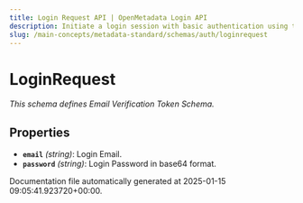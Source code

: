 ```yaml
---
title: Login Request API | OpenMetadata Login API
description: Initiate a login session with basic authentication using this schema.
slug: /main-concepts/metadata-standard/schemas/auth/loginrequest
---
```


# LoginRequest

*This schema defines Email Verification Token Schema.*

## Properties

- **`email`** *(string)*: Login Email.
- **`password`** *(string)*: Login Password in base64 format.


Documentation file automatically generated at 2025-01-15 09:05:41.923720+00:00.
